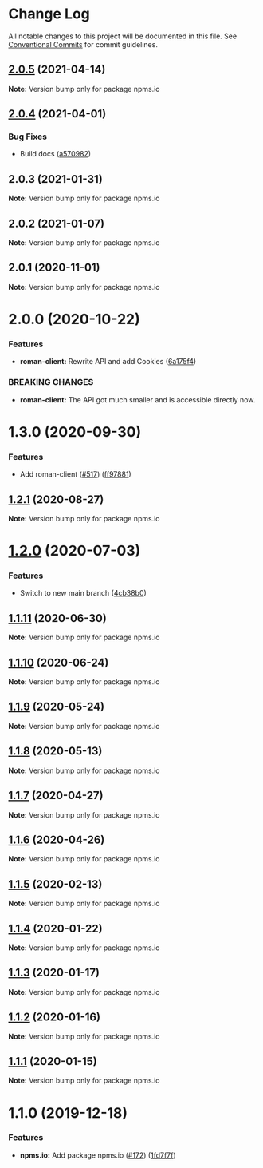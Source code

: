 # Change Log

All notable changes to this project will be documented in this file.
See [Conventional Commits](https://conventionalcommits.org) for commit guidelines.

## [2.0.5](https://github.com/ffflorian/api-clients/tree/main/packages/npms.io/compare/npms.io@2.0.4...npms.io@2.0.5) (2021-04-14)

**Note:** Version bump only for package npms.io





## [2.0.4](https://github.com/ffflorian/api-clients/tree/main/packages/npms.io/compare/npms.io@2.0.3...npms.io@2.0.4) (2021-04-01)


### Bug Fixes

* Build docs ([a570982](https://github.com/ffflorian/api-clients/tree/main/packages/npms.io/commit/a570982a1df4b83b2a958c16bfecae7fb3af2ebe))





## 2.0.3 (2021-01-31)

**Note:** Version bump only for package npms.io





## 2.0.2 (2021-01-07)

**Note:** Version bump only for package npms.io





## 2.0.1 (2020-11-01)

**Note:** Version bump only for package npms.io





# 2.0.0 (2020-10-22)


### Features

* **roman-client:** Rewrite API and add Cookies ([6a175f4](https://github.com/ffflorian/api-clients/tree/main/packages/npms.io/commit/6a175f4b447e766064ef4f83e87919b3a0302768))


### BREAKING CHANGES

* **roman-client:** The API got much smaller and is accessible directly now.





# 1.3.0 (2020-09-30)


### Features

* Add roman-client ([#517](https://github.com/ffflorian/api-clients/tree/main/packages/npms.io/issues/517)) ([ff97881](https://github.com/ffflorian/api-clients/tree/main/packages/npms.io/commit/ff97881a1fc0bcc5938fa6a2ed842cdbf30d2a7a))





## [1.2.1](https://github.com/ffflorian/api-clients/tree/main/packages/npms.io/compare/npms.io@1.2.0...npms.io@1.2.1) (2020-08-27)

**Note:** Version bump only for package npms.io





# [1.2.0](https://github.com/ffflorian/api-clients/tree/main/packages/npms.io/compare/npms.io@1.1.11...npms.io@1.2.0) (2020-07-03)


### Features

* Switch to new main branch ([4cb38b0](https://github.com/ffflorian/api-clients/tree/main/packages/npms.io/commit/4cb38b0))





## [1.1.11](https://github.com/ffflorian/api-clients/tree/main/packages/npms.io/compare/npms.io@1.1.10...npms.io@1.1.11) (2020-06-30)

**Note:** Version bump only for package npms.io





## [1.1.10](https://github.com/ffflorian/api-clients/tree/main/packages/npms.io/compare/npms.io@1.1.9...npms.io@1.1.10) (2020-06-24)

**Note:** Version bump only for package npms.io





## [1.1.9](https://github.com/ffflorian/api-clients/tree/main/packages/npms.io/compare/npms.io@1.1.8...npms.io@1.1.9) (2020-05-24)

**Note:** Version bump only for package npms.io





## [1.1.8](https://github.com/ffflorian/api-clients/tree/main/packages/npms.io/compare/npms.io@1.1.7...npms.io@1.1.8) (2020-05-13)

**Note:** Version bump only for package npms.io





## [1.1.7](https://github.com/ffflorian/api-clients/tree/main/packages/npms.io/compare/npms.io@1.1.6...npms.io@1.1.7) (2020-04-27)

**Note:** Version bump only for package npms.io





## [1.1.6](https://github.com/ffflorian/api-clients/tree/main/packages/npms.io/compare/npms.io@1.1.5...npms.io@1.1.6) (2020-04-26)

**Note:** Version bump only for package npms.io





## [1.1.5](https://github.com/ffflorian/api-clients/tree/main/packages/npms.io/compare/npms.io@1.1.4...npms.io@1.1.5) (2020-02-13)

**Note:** Version bump only for package npms.io





## [1.1.4](https://github.com/ffflorian/api-clients/tree/main/packages/npms.io/compare/npms.io@1.1.3...npms.io@1.1.4) (2020-01-22)

**Note:** Version bump only for package npms.io





## [1.1.3](https://github.com/ffflorian/api-clients/tree/main/packages/npms.io/compare/npms.io@1.1.2...npms.io@1.1.3) (2020-01-17)

**Note:** Version bump only for package npms.io





## [1.1.2](https://github.com/ffflorian/api-clients/tree/main/packages/npms.io/compare/npms.io@1.1.1...npms.io@1.1.2) (2020-01-16)

**Note:** Version bump only for package npms.io





## [1.1.1](https://github.com/ffflorian/api-clients/tree/main/packages/npms.io/compare/npms.io@1.1.0...npms.io@1.1.1) (2020-01-15)

**Note:** Version bump only for package npms.io





# 1.1.0 (2019-12-18)


### Features

* **npms.io:** Add package npms.io ([#172](https://github.com/ffflorian/api-clients/tree/main/packages/npms.io/issues/172)) ([1fd7f7f](https://github.com/ffflorian/api-clients/tree/main/packages/npms.io/commit/1fd7f7f))
